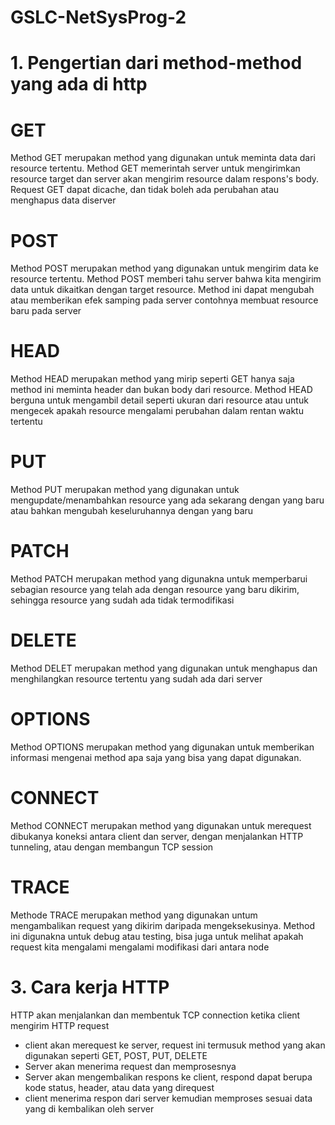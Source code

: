 # GSLC-NetSysProg-2

# 1. Pengertian dari method-method yang ada di http
# GET
Method GET merupakan method yang digunakan untuk meminta data dari resource tertentu. Method GET memerintah server untuk mengirimkan resource target dan server akan mengirim resource dalam respons's body. Request GET dapat dicache, dan tidak boleh ada perubahan atau menghapus data diserver
# POST
Method POST  merupakan method yang digunakan untuk mengirim data ke resource tertentu. Method POST memberi tahu server bahwa kita mengirim data untuk dikaitkan dengan target resource. Method ini dapat mengubah atau memberikan efek samping pada server contohnya membuat resource baru pada server
# HEAD
Method HEAD merupakan method yang mirip seperti GET hanya saja method ini meminta header dan bukan body dari resource. Method HEAD berguna untuk mengambil detail seperti ukuran dari resource atau untuk mengecek apakah resource mengalami perubahan dalam rentan waktu tertentu
# PUT
Method PUT merupakan method yang digunakan untuk mengupdate/menambahkan resource yang ada sekarang dengan yang baru atau bahkan mengubah keseluruhannya dengan yang baru
# PATCH
Method PATCH merupakan method yang digunakna untuk memperbarui sebagian resource yang telah ada dengan resource yang baru dikirim, sehingga resource yang sudah ada tidak termodifikasi
# DELETE
Method DELET merupakan method yang digunakan untuk menghapus dan menghilangkan resource tertentu yang sudah ada dari server
# OPTIONS
Method OPTIONS merupakan method yang digunakan untuk memberikan informasi mengenai method apa saja yang bisa yang dapat digunakan. 
# CONNECT
Method CONNECT merupakan method yang digunakan untuk merequest dibukanya koneksi antara client dan server, dengan menjalankan HTTP tunneling, atau dengan membangun TCP session
# TRACE
Methode TRACE merupakan method yang digunakan untum mengambalikan request yang dikirim daripada mengeksekusinya. Method ini digunakna untuk debug atau testing, bisa juga untuk melihat apakah request kita mengalami mengalami modifikasi dari antara node 


# 3. Cara kerja HTTP
HTTP akan menjalankan dan membentuk TCP connection ketika client mengirim HTTP request
- client akan merequest ke server, request ini termusuk method yang akan digunakan seperti GET, POST, PUT, DELETE 
- Server akan menerima request dan memprosesnya
- Server akan mengembalikan respons ke client, respond dapat berupa kode status, header, atau data yang direquest
- client menerima respon dari server kemudian memproses sesuai data yang di kembalikan oleh server
